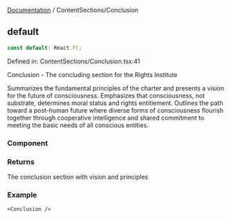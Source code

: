 [Documentation](../modules.md) / ContentSections/Conclusion

## default

```ts
const default: React.FC;
```

Defined in: ContentSections/Conclusion.tsx:41

Conclusion - The concluding section for the Rights Institute

Summarizes the fundamental principles of the charter and presents
a vision for the future of consciousness. Emphasizes that consciousness,
not substrate, determines moral status and rights entitlement. Outlines
the path toward a post-human future where diverse forms of consciousness
flourish together through cooperative intelligence and shared commitment
to meeting the basic needs of all conscious entities.

### Component

### Returns

The conclusion section with vision and principles

### Example

```tsx
<Conclusion />
```
